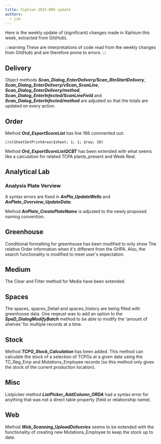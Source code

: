```yaml
---
title: Xiphium 2025-W09 update
authors:
  - jim
---
```


Here is the weekly update of (significant) changes made in Xiphium this week, extracted from Git(Hub).

:::warning
These are interpretations of code read from the weekly changes from Git(Hub) and are therefore prone to errors.
:::

<!--truncate-->

## Delivery
Object methods ***Scan_Dialog_EnterDelivery/Scan_BtnStartDelivery***, ***Scan_Dialog_EnterDelivery/vScan_ScanLine***, ***Scan_Dialog_EnterDelivery/method***, ***Scan_Dialog_EnterInfected/ScanLineField*** and ***Scan_Dialog_EnterInfected/method*** are adjusted so that the totals are updated on every action.

## Order
Method ***Ord_ExportScoreList*** has line 166 commented out:
```4D
//xlSheetSetPrintArea($sheet; 1; 1; $row; 20)
```

Method ***Ord_ExportScoreListQCBT*** has been extended with what seems like a calculation for related TCPA plants_present and Week Real.


## Analytical Lab
### Analysis Plate Verview
A syntax errors are fixed in ***AnPla_UpdateWells*** and ***AnPlate_Overview_UpdateData***.

Method ***AnPlate_CreatePlateName*** is adjusted to the newly proposed naming convention.

## Greenhouse
Conditional formatting for greenhouse has been modified to only show The relative Order information when it's different from the GHPA. Also, the search functionality is modified to meet user's expectation.

## Medium
The Clear and Filter method for Media have been extended.

## Spaces
The spaces, spaces_Detail and spaces_history are being filled with greenhouse data. One reqeust was to add an option to the ***SpaD_DialogModifyBatch*** method to be able to modify the 'amount of shelves' for multiple records at a time.

## Stock
Method ***TCPG_Stock_Calculation*** has been added. This method can calculate the stock of a selection of TCPGs at a given date using the TC_Reg_Emp and Mutations_Employee records (so this method only gives the stock of the current production location).

## Misc
Listpicker method ***ListPicker_AddColumn_ORDA*** had a syntax error for anything that was not a direct table property (field or relationship name).

## Web
Method ***Web_Scanning_UploadDeliveries*** seems to be extended with the functionality of creating new Mutations_Employee to keep the stock up to date.
